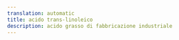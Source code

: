 ```yaml
---
translation: automatic
title: acido trans-linoleico
description: acido grasso di fabbricazione industriale
---
```

